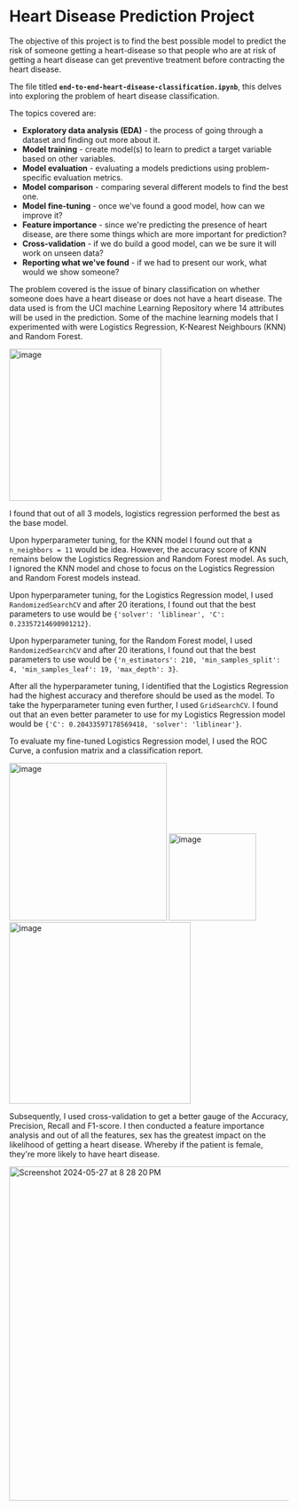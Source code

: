 # Heart Disease Prediction Project

The objective of this project is to find the best possible model to predict the risk of someone getting a heart-disease so that people who are at risk of getting a heart disease can get preventive treatment before contracting the heart disease.

The file titled **`end-to-end-heart-disease-classification.ipynb`**, this delves into exploring the problem of heart disease classification.

The topics covered are:

-	**Exploratory data analysis (EDA)** - the process of going through a dataset and finding out more about it.
-	**Model training** - create model(s) to learn to predict a target variable based on other variables.
-	**Model evaluation** - evaluating a models predictions using problem-specific evaluation metrics.
-	**Model comparison** - comparing several different models to find the best one.
-	**Model fine-tuning** - once we've found a good model, how can we improve it?
-	**Feature importance** - since we're predicting the presence of heart disease, are there some things which are more important for prediction?
-	**Cross-validation** - if we do build a good model, can we be sure it will work on unseen data?
-	**Reporting what we've found** - if we had to present our work, what would we show someone?

The problem covered is the issue of binary classification on whether someone does have a heart disease or does not have a heart disease. The data used is from the UCI machine Learning Repository where 14 attributes will be used in the prediction. Some of the machine learning models that I experimented with were Logistics Regression, K-Nearest Neighbours (KNN) and Random Forest.

<img width="274" alt="image" src="https://github.com/SGhuman123/Python-Bootcamp-codes-for-Udemy-course/assets/63066897/c1ec4865-17cf-40a1-b666-0edaad949b66">


 
I found that out of all 3 models, logistics regression performed the best as the base model.

Upon hyperparameter tuning, for the KNN model I found out that a `n_neighbors = 11` would be idea. However, the accuracy score of KNN remains below the Logistics Regression and Random Forest model. As such, I ignored the KNN model and chose to focus on the Logistics Regression and Random Forest models instead. 

Upon hyperparameter tuning, for the Logistics Regression model, I used `RandomizedSearchCV` and after 20 iterations, I found out that the best parameters to use would be `{'solver': 'liblinear', 'C': 0.23357214690901212}`.

Upon hyperparameter tuning, for the Random Forest model, I used `RandomizedSearchCV` and after 20 iterations, I found out that the best parameters to use would be `{'n_estimators': 210, 'min_samples_split': 4, 'min_samples_leaf': 19, 'max_depth': 3}`.

After all the hyperparameter tuning, I identified that the Logistics Regression had the highest accuracy and therefore should be used as the model. To take the hyperparameter tuning even further, I used `GridSearchCV`.  I found out that an even better parameter to use for my Logistics Regression model would be `{'C': 0.20433597178569418, 'solver': 'liblinear'}`.

To evaluate my fine-tuned Logistics Regression model, I used the ROC Curve, a confusion matrix and a classification report.

<img width="284" alt="image" src="https://github.com/SGhuman123/Data-Science-Portfolio/assets/63066897/2d6d83d6-3fd7-47c3-b6d5-938bf6375365">

<img width="157" alt="image" src="https://github.com/SGhuman123/Data-Science-Portfolio/assets/63066897/536d1637-cada-4111-8667-90cba5af2241">

<img width="327" alt="image" src="https://github.com/SGhuman123/Data-Science-Portfolio/assets/63066897/8fc51630-1082-42e3-abf4-f6b413ffa0d7">


Subsequently, I used cross-validation to get a better gauge of the Accuracy, Precision, Recall and F1-score. I then conducted a feature importance analysis and out of all the features, sex has the greatest impact on the likelihood of getting a heart disease. Whereby if the patient is female, they're more likely to have heart disease.

<img width="602" alt="Screenshot 2024-05-27 at 8 28 20 PM" src="https://github.com/SGhuman123/Python-Bootcamp-codes-for-Udemy-course/assets/63066897/e338c953-b86d-4731-b4da-58c31376f870">
